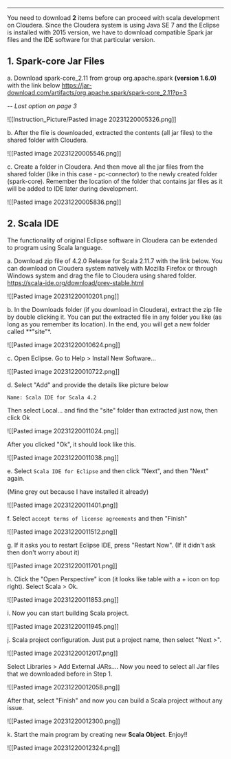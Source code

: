 <hr>

You need to download **2** items before can proceed with scala development on Cloudera. Since the Cloudera system is using Java SE 7 and the Eclipse is installed with 2015 version, we have to download compatible Spark jar files and the IDE software for that particular version.

## 1. Spark-core Jar Files

a. Download spark-core_2.11 from group org.apache.spark **(version 1.6.0)** with the link below https://jar-download.com/artifacts/org.apache.spark/spark-core_2.11?p=3

-- *Last option on page 3*

![[Instruction_Picture/Pasted image 20231220005326.png]]

b. After the file is downloaded, extracted the contents (all jar files) to the shared folder with Cloudera.

![[Pasted image 20231220005546.png]]

c. Create a folder in Cloudera. And then move all the jar files from the shared folder (like in this case - pc-connector) to the newly created folder (spark-core). Remember the location of the folder that contains jar files as it will be added to IDE later during development.

![[Pasted image 20231220005836.png]]


## 2. Scala IDE

The functionality of original Eclipse software in Cloudera can be extended to program using Scala language.

a. Download zip file of 4.2.0 Release for Scala 2.11.7 with the link below. You can download on Cloudera system natively with Mozilla Firefox or through Windows system and drag the file to Cloudera using shared folder.
https://scala-ide.org/download/prev-stable.html

![[Pasted image 20231220010201.png]]

b. In the Downloads folder (if you download in Cloudera), extract the zip file by double clicking it. You can put the extracted file in any folder you like (as long as you remember its location). In the end, you will get a new folder called **"site"*.

![[Pasted image 20231220010624.png]]

c. Open Eclipse. Go to Help > Install New Software...

![[Pasted image 20231220010722.png]]

d. Select "Add" and provide the details like picture below

	Name: Scala IDE for Scala 4.2

Then select Local... and find the "site" folder than extracted just now, then click Ok

![[Pasted image 20231220011024.png]]

After you clicked "Ok", it should look like this.

![[Pasted image 20231220011038.png]]

e. Select `Scala IDE for Eclipse` and then click "Next", and then "Next" again.

(Mine grey out because I have installed it already)

![[Pasted image 20231220011401.png]]

f. Select `accept terms of license agreements` and then "Finish"

![[Pasted image 20231220011512.png]]

g. If it asks you to restart Eclipse IDE, press "Restart Now". (If it didn't ask then don't worry about it)

![[Pasted image 20231220011701.png]]

h. Click the "Open Perspective" icon (it looks like table with a + icon on top right). Select Scala > Ok.

![[Pasted image 20231220011853.png]]

i. Now you can start building Scala project.

![[Pasted image 20231220011945.png]]

j. Scala project configuration. Just put a project name, then select "Next >".

![[Pasted image 20231220012017.png]]

Select Libraries > Add External JARs.... Now you need to select all Jar files that we downloaded before in Step 1.

![[Pasted image 20231220012058.png]]

After that, select "Finish" and now you can build a Scala project without any issue.

![[Pasted image 20231220012300.png]]

k. Start the main program by creating new **Scala Object**. Enjoy!!

![[Pasted image 20231220012324.png]]

